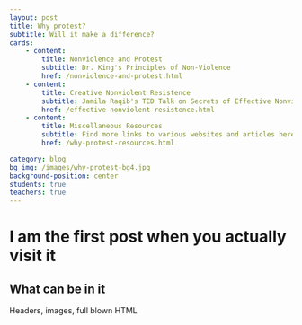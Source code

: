 ```yaml
---
layout: post
title: Why protest?
subtitle: Will it make a difference?
cards:
    - content: 
        title: Nonviolence and Protest
        subtitle: Dr. King's Principles of Non-Violence
        href: /nonviolence-and-protest.html
    - content: 
        title: Creative Nonviolent Resistence
        subtitle: Jamila Raqib's TED Talk on Secrets of Effective Nonviolence
        href: /effective-nonviolent-resistence.html
    - content: 
        title: Miscellaneous Resources
        subtitle: Find more links to various websites and articles here.
        href: /why-protest-resources.html

category: blog
bg_img: /images/why-protest-bg4.jpg
background-position: center
students: true
teachers: true
---
```


I am the first post when you actually visit it
==============================================

## What can be in it

Headers, images, full blown HTML
